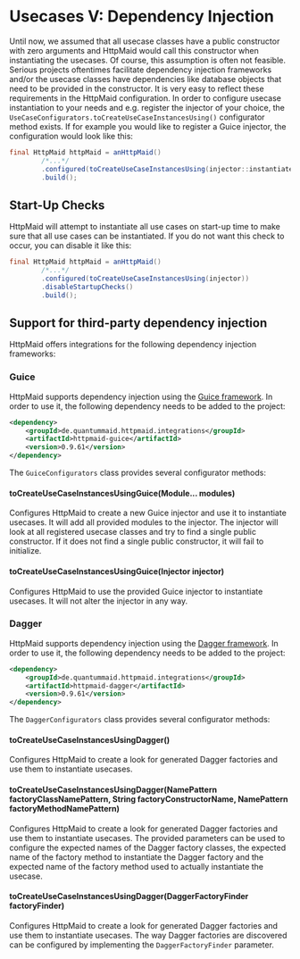 # Usecases V: Dependency Injection
Until now, we assumed that all usecase classes have a public constructor with
zero arguments and HttpMaid would call this constructor when instantiating the 
usecases. Of course, this assumption is often not feasible. Serious projects
oftentimes facilitate dependency injection frameworks and/or the usecase classes
have dependencies like database objects that need to be provided in the constructor.
It is very easy to reflect these requirements in the HttpMaid configuration.
In order to configure usecase instantiation to your needs and e.g. register
the injector of your choice, the `UseCaseConfigurators.toCreateUseCaseInstancesUsing()`
configurator method exists. If for example you would like
to register a Guice injector, the configuration would look like this:
<!---[CodeSnippet] (dependencyInjectionSample)-->
```java
final HttpMaid httpMaid = anHttpMaid()
        /*...*/
        .configured(toCreateUseCaseInstancesUsing(injector::instantiate))
        .build();
```

## Start-Up Checks
HttpMaid will attempt to instantiate all use cases on start-up time to make sure that
all use cases can be instantiated. If you do not want this check to occur, you can disable
it like this:
<!---[CodeSnippet] (disableStartupChecksExample)-->
```java
final HttpMaid httpMaid = anHttpMaid()
        /*...*/
        .configured(toCreateUseCaseInstancesUsing(injector))
        .disableStartupChecks()
        .build();
```
 

## Support for third-party dependency injection
HttpMaid offers integrations for the following dependency injection frameworks:

### Guice
HttpMaid supports dependency injection using the [Guice framework](https://github.com/google/guice).
In order to use it, the following dependency needs to be added to the project:

<!---[CodeSnippet] (guicedependency)-->
```xml
<dependency>
    <groupId>de.quantummaid.httpmaid.integrations</groupId>
    <artifactId>httpmaid-guice</artifactId>
    <version>0.9.61</version>
</dependency>
```

The `GuiceConfigurators` class provides several configurator methods:

#### toCreateUseCaseInstancesUsingGuice(Module... modules)
Configures HttpMaid to create a new Guice injector and use it to instantiate usecases.
It will add all provided modules to the injector.
The injector will look at all registered usecase classes and try to find a single public constructor.
If it does not find a single public constructor, it will fail to initialize.

#### toCreateUseCaseInstancesUsingGuice(Injector injector)
Configures HttpMaid to use the provided Guice injector to instantiate usecases.
It will not alter the injector in any way.


### Dagger
HttpMaid supports dependency injection using the [Dagger framework](https://dagger.dev/).
In order to use it, the following dependency needs to be added to the project:

<!---[CodeSnippet] (daggerdependency)-->
```xml
<dependency>
    <groupId>de.quantummaid.httpmaid.integrations</groupId>
    <artifactId>httpmaid-dagger</artifactId>
    <version>0.9.61</version>
</dependency>
```

The `DaggerConfigurators` class provides several configurator methods:

#### toCreateUseCaseInstancesUsingDagger()
Configures HttpMaid to create a look for generated Dagger factories and use them to instantiate usecases.

#### toCreateUseCaseInstancesUsingDagger(NamePattern factoryClassNamePattern, String factoryConstructorName, NamePattern factoryMethodNamePattern)
Configures HttpMaid to create a look for generated Dagger factories and use them to instantiate usecases.
The provided parameters can be used to configure the expected names of the Dagger factory classes, the expected name of the factory method
to instantiate the Dagger factory and the expected name of the factory method used to actually instantiate the usecase. 

#### toCreateUseCaseInstancesUsingDagger(DaggerFactoryFinder factoryFinder)
Configures HttpMaid to create a look for generated Dagger factories and use them to instantiate usecases.
The way Dagger factories are discovered can be configured by implementing the `DaggerFactoryFinder` parameter.